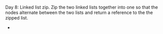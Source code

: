 Day 8: Linked list zip.
Zip the two linked lists together into one so that the nodes alternate between the two lists and return a reference to the the zipped list.
- []()